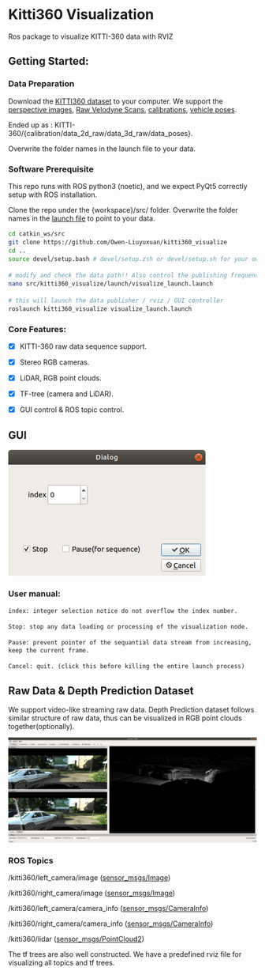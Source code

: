 # Kitti360 Visualization

Ros package to visualize KITTI-360 data with RVIZ

## Getting Started:

### Data Preparation

Download the [KITTI360 dataset](https://www.cvlibs.net/datasets/kitti-360/download.php) to your computer. We support the [perspective images](https://s3.eu-central-1.amazonaws.com/avg-projects/KITTI-360/a1d81d9f7fc7195c937f9ad12e2a2c66441ecb4e/download_2d_perspective.zip), [Raw Velodyne Scans](https://s3.eu-central-1.amazonaws.com/avg-projects/KITTI-360/a1d81d9f7fc7195c937f9ad12e2a2c66441ecb4e/download_3d_velodyne.zip), [calibrations](https://s3.eu-central-1.amazonaws.com/avg-projects/KITTI-360/a1d81d9f7fc7195c937f9ad12e2a2c66441ecb4e/download_3d_velodyne.zip), [vehicle poses](https://s3.eu-central-1.amazonaws.com/avg-projects/KITTI-360/89a6bae3c8a6f789e12de4807fc1e8fdcf182cf4/data_poses.zip). 

Ended up as : KITTI-360/{calibration/data_2d_raw/data_3d_raw/data_poses}.

Overwrite the folder names in the launch file to your data.

### Software Prerequisite

This repo runs with ROS python3 (noetic), and we expect PyQt5 correctly setup with ROS installation.

Clone the repo under the {workspace}/src/ folder. Overwrite the folder names in the [launch file](./launch/visualize_launch.launch) to point to your data. 

```bash
cd catkin_ws/src
git clone https://github.com/Owen-Liuyuxuan/kitti360_visualize
cd ..
source devel/setup.bash # devel/setup.zsh or devel/setup.sh for your own need.

# modify and check the data path!! Also control the publishing frequency of the data stream.
nano src/kitti360_visualize/launch/visualize_launch.launch 

# this will launch the data publisher / rviz / GUI controller
roslaunch kitti360_visualize visualize_launch.launch 
```


### Core Features:

- [x] KITTI-360 raw data sequence support. 
- [x] Stereo RGB cameras.
- [x] LiDAR, RGB point clouds.
- [x] TF-tree (camera and LiDAR).
- [x] GUI control & ROS topic control.


## GUI

![image](docs/gui.png)

### User manual:

    index: integer selection notice do not overflow the index number.

    Stop: stop any data loading or processing of the visualization node.
    
    Pause: prevent pointer of the sequantial data stream from increasing, keep the current frame.

    Cancel: quit. (click this before killing the entire launch process)

## Raw Data & Depth Prediction Dataset

We support video-like streaming raw data. Depth Prediction dataset follows similar structure of raw data, thus can be visualized in RGB point clouds together(optionally). 

![image](docs/sequence.png)

### ROS Topics

/kitti360/left_camera/image ([sensor_msgs/Image](http://docs.ros.org/en/api/sensor_msgs/html/msg/Image.html))

/kitti360/right_camera/image ([sensor_msgs/Image](http://docs.ros.org/en/api/sensor_msgs/html/msg/Image.html))

/kitti360/left_camera/camera_info ([sensor_msgs/CameraInfo](http://docs.ros.org/en/api/sensor_msgs/html/msg/CameraInfo.html))

/kitti360/right_camera/camera_info ([sensor_msgs/CameraInfo](http://docs.ros.org/en/api/sensor_msgs/html/msg/CameraInfo.html))

/kitti360/lidar ([sensor_msgs/PointCloud2](http://docs.ros.org/en/melodic/api/sensor_msgs/html/msg/PointCloud2.html))

The tf trees are also well constructed. We have a predefined rviz file for visualizing all topics and tf trees.